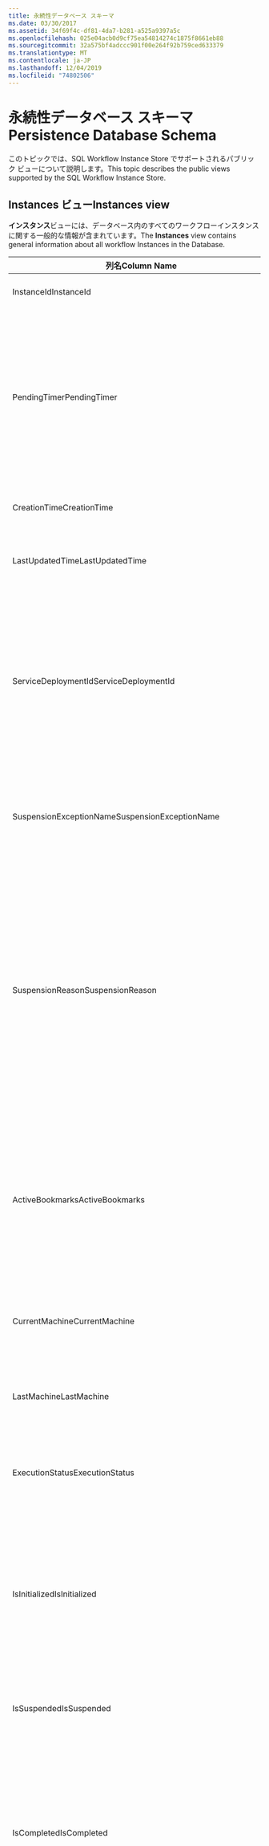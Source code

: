 ```yaml
---
title: 永続性データベース スキーマ
ms.date: 03/30/2017
ms.assetid: 34f69f4c-df81-4da7-b281-a525a9397a5c
ms.openlocfilehash: 025e04acb0d9cf75ea54814274c1875f8661eb88
ms.sourcegitcommit: 32a575bf4adccc901f00e264f92b759ced633379
ms.translationtype: MT
ms.contentlocale: ja-JP
ms.lasthandoff: 12/04/2019
ms.locfileid: "74802506"
---
```

# <a name="persistence-database-schema"></a><span data-ttu-id="b68cd-102">永続性データベース スキーマ</span><span class="sxs-lookup"><span data-stu-id="b68cd-102">Persistence Database Schema</span></span>
<span data-ttu-id="b68cd-103">このトピックでは、SQL Workflow Instance Store でサポートされるパブリック ビューについて説明します。</span><span class="sxs-lookup"><span data-stu-id="b68cd-103">This topic describes the public views supported by the SQL Workflow Instance Store.</span></span>  
  
## <a name="instances-view"></a><span data-ttu-id="b68cd-104">Instances ビュー</span><span class="sxs-lookup"><span data-stu-id="b68cd-104">Instances view</span></span>  
 <span data-ttu-id="b68cd-105">**インスタンス**ビューには、データベース内のすべてのワークフローインスタンスに関する一般的な情報が含まれています。</span><span class="sxs-lookup"><span data-stu-id="b68cd-105">The **Instances** view contains general information about all workflow Instances in the Database.</span></span>  
  
|<span data-ttu-id="b68cd-106">列名</span><span class="sxs-lookup"><span data-stu-id="b68cd-106">Column Name</span></span>|<span data-ttu-id="b68cd-107">列の型</span><span class="sxs-lookup"><span data-stu-id="b68cd-107">Column Type</span></span>|<span data-ttu-id="b68cd-108">説明</span><span class="sxs-lookup"><span data-stu-id="b68cd-108">Description</span></span>|  
|-----------------|-----------------|-----------------|  
|<span data-ttu-id="b68cd-109">InstanceId</span><span class="sxs-lookup"><span data-stu-id="b68cd-109">InstanceId</span></span>|<span data-ttu-id="b68cd-110">UniqueIdentifier</span><span class="sxs-lookup"><span data-stu-id="b68cd-110">UniqueIdentifier</span></span>|<span data-ttu-id="b68cd-111">ワークフロー インスタンスの ID。</span><span class="sxs-lookup"><span data-stu-id="b68cd-111">The ID of a workflow instance.</span></span>|  
|<span data-ttu-id="b68cd-112">PendingTimer</span><span class="sxs-lookup"><span data-stu-id="b68cd-112">PendingTimer</span></span>|<span data-ttu-id="b68cd-113">DateTime</span><span class="sxs-lookup"><span data-stu-id="b68cd-113">DateTime</span></span>|<span data-ttu-id="b68cd-114">ワークフローが Delay アクティビティでブロックされていて、タイマーが時間切れになってから再開されることを示します。</span><span class="sxs-lookup"><span data-stu-id="b68cd-114">Indicates that the workflow is blocked on a Delay activity and will be resumed after the timer expires.</span></span> <span data-ttu-id="b68cd-115">タイマーが時間切れになるまで待機するようにワークフローがブロックされていない場合は null になります。</span><span class="sxs-lookup"><span data-stu-id="b68cd-115">This value can be null if the workflow is not blocked waiting on a timer to expire.</span></span>|  
|<span data-ttu-id="b68cd-116">CreationTime</span><span class="sxs-lookup"><span data-stu-id="b68cd-116">CreationTime</span></span>|<span data-ttu-id="b68cd-117">DateTime</span><span class="sxs-lookup"><span data-stu-id="b68cd-117">DateTime</span></span>|<span data-ttu-id="b68cd-118">ワークフローが作成された日時を示します。</span><span class="sxs-lookup"><span data-stu-id="b68cd-118">Indicates when the workflow was created.</span></span>|  
|<span data-ttu-id="b68cd-119">LastUpdatedTime</span><span class="sxs-lookup"><span data-stu-id="b68cd-119">LastUpdatedTime</span></span>|<span data-ttu-id="b68cd-120">DateTime</span><span class="sxs-lookup"><span data-stu-id="b68cd-120">DateTime</span></span>|<span data-ttu-id="b68cd-121">ワークフローがデータベースに最後に永続化された日時を示します。</span><span class="sxs-lookup"><span data-stu-id="b68cd-121">Indicates the last time that the workflow was persisted to the database.</span></span>|  
|<span data-ttu-id="b68cd-122">ServiceDeploymentId</span><span class="sxs-lookup"><span data-stu-id="b68cd-122">ServiceDeploymentId</span></span>|<span data-ttu-id="b68cd-123">BigInt</span><span class="sxs-lookup"><span data-stu-id="b68cd-123">BigInt</span></span>|<span data-ttu-id="b68cd-124">[ServiceDeployments] ビューに対する外部キーとして機能します。</span><span class="sxs-lookup"><span data-stu-id="b68cd-124">Acts as a foreign key to the [ServiceDeployments] view.</span></span> <span data-ttu-id="b68cd-125">現在のワークフロー インスタンスが Web ホスト型サービスのインスタンスの場合、この列に値が設定されます。それ以外の場合は NULL に設定されます。</span><span class="sxs-lookup"><span data-stu-id="b68cd-125">If the current workflow instance is an instance of a web-hosted service, then this column has a value, otherwise it is set to NULL.</span></span>|  
|<span data-ttu-id="b68cd-126">SuspensionExceptionName</span><span class="sxs-lookup"><span data-stu-id="b68cd-126">SuspensionExceptionName</span></span>|<span data-ttu-id="b68cd-127">Nvarchar(450)</span><span class="sxs-lookup"><span data-stu-id="b68cd-127">Nvarchar(450)</span></span>|<span data-ttu-id="b68cd-128">ワークフローの中断の原因となった例外の種類 (InvalidOperationException など) を示します。</span><span class="sxs-lookup"><span data-stu-id="b68cd-128">Indicates the type of exception (e.g. InvalidOperationException) that caused the workflow to suspend.</span></span>|  
|<span data-ttu-id="b68cd-129">SuspensionReason</span><span class="sxs-lookup"><span data-stu-id="b68cd-129">SuspensionReason</span></span>|<span data-ttu-id="b68cd-130">Nvarchar(max)</span><span class="sxs-lookup"><span data-stu-id="b68cd-130">Nvarchar(max)</span></span>|<span data-ttu-id="b68cd-131">ワークフロー インスタンスが中断された理由を示します。</span><span class="sxs-lookup"><span data-stu-id="b68cd-131">Indicates why the Workflow Instance was suspended.</span></span> <span data-ttu-id="b68cd-132">例外が原因でインスタンスが中断された場合は、例外に関連付けられているメッセージが格納されます。</span><span class="sxs-lookup"><span data-stu-id="b68cd-132">If an exception caused the instance to suspend, then this column contains the message associated with the exception.</span></span><br /><br /> <span data-ttu-id="b68cd-133">手動でインスタンスが中断された場合は、ユーザーが指定したインスタンスの中断理由が格納されます。</span><span class="sxs-lookup"><span data-stu-id="b68cd-133">If the instance was manually suspended, then this column contains the user-specified reason for suspending the instance.</span></span>|  
|<span data-ttu-id="b68cd-134">ActiveBookmarks</span><span class="sxs-lookup"><span data-stu-id="b68cd-134">ActiveBookmarks</span></span>|<span data-ttu-id="b68cd-135">Nvarchar(max)</span><span class="sxs-lookup"><span data-stu-id="b68cd-135">Nvarchar(max)</span></span>|<span data-ttu-id="b68cd-136">ワークフロー インスタンスがアイドル状態の場合、このプロパティはインスタンスがブロックされているブックマークを示します。</span><span class="sxs-lookup"><span data-stu-id="b68cd-136">If the workflow Instance is Idle, this property indicates what bookmarks the instance is blocked on.</span></span> <span data-ttu-id="b68cd-137">インスタンスがアイドル状態でない場合は、この列は NULL になります。</span><span class="sxs-lookup"><span data-stu-id="b68cd-137">If the Instance is not idle, then this column is NULL.</span></span>|  
|<span data-ttu-id="b68cd-138">CurrentMachine</span><span class="sxs-lookup"><span data-stu-id="b68cd-138">CurrentMachine</span></span>|<span data-ttu-id="b68cd-139">Nvarchar(128)</span><span class="sxs-lookup"><span data-stu-id="b68cd-139">Nvarchar(128)</span></span>|<span data-ttu-id="b68cd-140">ワークフロー インスタンスを現在メモリに読み込んでいるコンピューターの名前を示します。</span><span class="sxs-lookup"><span data-stu-id="b68cd-140">Indicates the name of the computer currently has the workflow Instance loaded in memory.</span></span>|  
|<span data-ttu-id="b68cd-141">LastMachine</span><span class="sxs-lookup"><span data-stu-id="b68cd-141">LastMachine</span></span>|<span data-ttu-id="b68cd-142">Nvarchar(450)</span><span class="sxs-lookup"><span data-stu-id="b68cd-142">Nvarchar(450)</span></span>|<span data-ttu-id="b68cd-143">ワークフロー インスタンスを最後に読み込んだコンピューターを示します。</span><span class="sxs-lookup"><span data-stu-id="b68cd-143">Indicates the last computer that loaded the workflow instance.</span></span>|  
|<span data-ttu-id="b68cd-144">ExecutionStatus</span><span class="sxs-lookup"><span data-stu-id="b68cd-144">ExecutionStatus</span></span>|<span data-ttu-id="b68cd-145">Nvarchar(450)</span><span class="sxs-lookup"><span data-stu-id="b68cd-145">Nvarchar(450)</span></span>|<span data-ttu-id="b68cd-146">ワークフローの現在の実行状態を示します。</span><span class="sxs-lookup"><span data-stu-id="b68cd-146">Indicates the current execution state of the Workflow.</span></span> <span data-ttu-id="b68cd-147">**実行**、**アイドル**、**終了**などの状態があります。</span><span class="sxs-lookup"><span data-stu-id="b68cd-147">Possible states include **Executing**, **Idle**, **Closed**.</span></span>|  
|<span data-ttu-id="b68cd-148">IsInitialized</span><span class="sxs-lookup"><span data-stu-id="b68cd-148">IsInitialized</span></span>|<span data-ttu-id="b68cd-149">ビット</span><span class="sxs-lookup"><span data-stu-id="b68cd-149">Bit</span></span>|<span data-ttu-id="b68cd-150">ワークフロー インスタンスが初期化されているかどうかを示します。</span><span class="sxs-lookup"><span data-stu-id="b68cd-150">Indicates whether the workflow instance has been initialized.</span></span> <span data-ttu-id="b68cd-151">初期化されたワークフロー インスタンスとは、少なくとも 1 回は永続化されているワークフロー インスタンスのことです。</span><span class="sxs-lookup"><span data-stu-id="b68cd-151">An initialized workflow instance is a workflow instance that has been persisted at least once.</span></span>|  
|<span data-ttu-id="b68cd-152">IsSuspended</span><span class="sxs-lookup"><span data-stu-id="b68cd-152">IsSuspended</span></span>|<span data-ttu-id="b68cd-153">ビット</span><span class="sxs-lookup"><span data-stu-id="b68cd-153">Bit</span></span>|<span data-ttu-id="b68cd-154">ワークフロー インスタンスが中断されているかどうかを示します。</span><span class="sxs-lookup"><span data-stu-id="b68cd-154">Indicates whether the workflow instance has been suspended.</span></span>|  
|<span data-ttu-id="b68cd-155">IsCompleted</span><span class="sxs-lookup"><span data-stu-id="b68cd-155">IsCompleted</span></span>|<span data-ttu-id="b68cd-156">ビット</span><span class="sxs-lookup"><span data-stu-id="b68cd-156">Bit</span></span>|<span data-ttu-id="b68cd-157">ワークフロー インスタンスの実行が完了しているかどうかを示します。</span><span class="sxs-lookup"><span data-stu-id="b68cd-157">Indicates whether the Workflow Instance has finished executing.</span></span> <span data-ttu-id="b68cd-158">**注:** Iif **InstanceCompletionAction**プロパティが**DeleteAll**に設定されている場合、インスタンスは完了時にビューから削除されます。</span><span class="sxs-lookup"><span data-stu-id="b68cd-158">**Note:**  Iif the **InstanceCompletionAction** property is set to **DeleteAll**, the instances are removed from the view upon completion.</span></span>|  
|<span data-ttu-id="b68cd-159">EncodingOption</span><span class="sxs-lookup"><span data-stu-id="b68cd-159">EncodingOption</span></span>|<span data-ttu-id="b68cd-160">TinyInt</span><span class="sxs-lookup"><span data-stu-id="b68cd-160">TinyInt</span></span>|<span data-ttu-id="b68cd-161">データ プロパティのシリアル化に使用されるエンコーディングを示します。</span><span class="sxs-lookup"><span data-stu-id="b68cd-161">Describes the encoding used to serialize the data properties.</span></span><br /><br /> <span data-ttu-id="b68cd-162">-0: エンコードなし</span><span class="sxs-lookup"><span data-stu-id="b68cd-162">-   0 – No encoding</span></span><br /><span data-ttu-id="b68cd-163">-1 – GzipStream</span><span class="sxs-lookup"><span data-stu-id="b68cd-163">-   1 – GzipStream</span></span>|  
|<span data-ttu-id="b68cd-164">ReadWritePrimitiveDataProperties</span><span class="sxs-lookup"><span data-stu-id="b68cd-164">ReadWritePrimitiveDataProperties</span></span>|<span data-ttu-id="b68cd-165">Varbinary(max)</span><span class="sxs-lookup"><span data-stu-id="b68cd-165">Varbinary(max)</span></span>|<span data-ttu-id="b68cd-166">インスタンスが読み込まれるときにワークフロー ランタイムに戻される、シリアル化されたインスタンスのデータ プロパティが格納されます。</span><span class="sxs-lookup"><span data-stu-id="b68cd-166">Contains serialized instance data properties that will be provided back to the workflow Runtime when the instance is loaded.</span></span><br /><br /> <span data-ttu-id="b68cd-167">プリミティブ型の各プロパティはネイティブな CLR 型です。つまり、BLOB を逆シリアル化するときに特別なアセンブリは必要ありません。</span><span class="sxs-lookup"><span data-stu-id="b68cd-167">Each primitive property is a native CLR type, which means that no special assemblies are needed to deserialize the blob.</span></span>|  
|<span data-ttu-id="b68cd-168">WriteOnlyPrimitiveDataProperties</span><span class="sxs-lookup"><span data-stu-id="b68cd-168">WriteOnlyPrimitiveDataProperties</span></span>|<span data-ttu-id="b68cd-169">Varbinary(max)</span><span class="sxs-lookup"><span data-stu-id="b68cd-169">Varbinary(max)</span></span>|<span data-ttu-id="b68cd-170">インスタンスが読み込まれるときにワークフロー ランタイムに戻されない、シリアル化されたインスタンスのデータ プロパティが格納されます。</span><span class="sxs-lookup"><span data-stu-id="b68cd-170">Contains serialized instance data properties that are not provided back to the workflow runtime when the instance is loaded.</span></span><br /><br /> <span data-ttu-id="b68cd-171">プリミティブ型の各プロパティはネイティブな CLR 型です。つまり、BLOB を逆シリアル化するときに特別なアセンブリは必要ありません。</span><span class="sxs-lookup"><span data-stu-id="b68cd-171">Each primitive property is a native CLR type, which means that no special assemblies are needed to deserialize the blob.</span></span>|  
|<span data-ttu-id="b68cd-172">ReadWriteComplexDataProperties</span><span class="sxs-lookup"><span data-stu-id="b68cd-172">ReadWriteComplexDataProperties</span></span>|<span data-ttu-id="b68cd-173">Varbinary(max)</span><span class="sxs-lookup"><span data-stu-id="b68cd-173">Varbinary(max)</span></span>|<span data-ttu-id="b68cd-174">インスタンスが読み込まれるときにワークフロー ランタイムに戻される、シリアル化されたインスタンスのデータ プロパティが格納されます。</span><span class="sxs-lookup"><span data-stu-id="b68cd-174">Contains serialized instance data properties that will be provided back to the workflow runtime when the instance is loaded.</span></span><br /><br /> <span data-ttu-id="b68cd-175">デシリアライザーで、この BLOB に格納されているすべてのオブジェクト型を認識している必要があります。</span><span class="sxs-lookup"><span data-stu-id="b68cd-175">A deserializer would require knowledge of all object types stored in this blob.</span></span>|  
|<span data-ttu-id="b68cd-176">WriteOnlyComplexDataProperties</span><span class="sxs-lookup"><span data-stu-id="b68cd-176">WriteOnlyComplexDataProperties</span></span>|<span data-ttu-id="b68cd-177">Varbinary(max)</span><span class="sxs-lookup"><span data-stu-id="b68cd-177">Varbinary(max)</span></span>|<span data-ttu-id="b68cd-178">インスタンスが読み込まれるときにワークフロー ランタイムに戻されない、シリアル化されたインスタンスのデータ プロパティが格納されます。</span><span class="sxs-lookup"><span data-stu-id="b68cd-178">Contains serialized instance data properties that are not provided back to the workflow runtime when the instance is loaded.</span></span><br /><br /> <span data-ttu-id="b68cd-179">デシリアライザーで、この BLOB に格納されているすべてのオブジェクト型を認識している必要があります。</span><span class="sxs-lookup"><span data-stu-id="b68cd-179">A deserializer would require knowledge of all object types stored in this blob.</span></span>|  
|<span data-ttu-id="b68cd-180">IdentityName</span><span class="sxs-lookup"><span data-stu-id="b68cd-180">IdentityName</span></span>|<span data-ttu-id="b68cd-181">Nvarchar(max)</span><span class="sxs-lookup"><span data-stu-id="b68cd-181">Nvarchar(max)</span></span>|<span data-ttu-id="b68cd-182">ワークフロー定義の名前。</span><span class="sxs-lookup"><span data-stu-id="b68cd-182">The name of the workflow definition.</span></span>|  
|<span data-ttu-id="b68cd-183">IdentityPackage</span><span class="sxs-lookup"><span data-stu-id="b68cd-183">IdentityPackage</span></span>|<span data-ttu-id="b68cd-184">Nvarchar(max)</span><span class="sxs-lookup"><span data-stu-id="b68cd-184">Nvarchar(max)</span></span>|<span data-ttu-id="b68cd-185">ワークフローが作成されたときに指定されたパッケージの情報 (アセンブリ名など)。</span><span class="sxs-lookup"><span data-stu-id="b68cd-185">The package information given when the workflow was created (such as the assembly name).</span></span>|  
|<span data-ttu-id="b68cd-186">Build</span><span class="sxs-lookup"><span data-stu-id="b68cd-186">Build</span></span>|<span data-ttu-id="b68cd-187">BigInt</span><span class="sxs-lookup"><span data-stu-id="b68cd-187">BigInt</span></span>|<span data-ttu-id="b68cd-188">ワークフロー バージョンのビルド番号。</span><span class="sxs-lookup"><span data-stu-id="b68cd-188">The build number of the workflow version.</span></span>|  
|<span data-ttu-id="b68cd-189">Major</span><span class="sxs-lookup"><span data-stu-id="b68cd-189">Major</span></span>|<span data-ttu-id="b68cd-190">BigInt</span><span class="sxs-lookup"><span data-stu-id="b68cd-190">BigInt</span></span>|<span data-ttu-id="b68cd-191">ワークフロー バージョンのメジャー番号。</span><span class="sxs-lookup"><span data-stu-id="b68cd-191">The major number of the workflow version.</span></span>|  
|<span data-ttu-id="b68cd-192">マイナー</span><span class="sxs-lookup"><span data-stu-id="b68cd-192">Minor</span></span>|<span data-ttu-id="b68cd-193">BigInt</span><span class="sxs-lookup"><span data-stu-id="b68cd-193">BigInt</span></span>|<span data-ttu-id="b68cd-194">ワークフロー バージョンのマイナー番号。</span><span class="sxs-lookup"><span data-stu-id="b68cd-194">The minor number of the workflow version.</span></span>|  
|<span data-ttu-id="b68cd-195">Revision</span><span class="sxs-lookup"><span data-stu-id="b68cd-195">Revision</span></span>|<span data-ttu-id="b68cd-196">BigInt</span><span class="sxs-lookup"><span data-stu-id="b68cd-196">BigInt</span></span>|<span data-ttu-id="b68cd-197">ワークフロー バージョンのリビジョン番号。</span><span class="sxs-lookup"><span data-stu-id="b68cd-197">The revision number of the workflow version.</span></span>|  
  
> [!CAUTION]
> <span data-ttu-id="b68cd-198">**インスタンス**ビューには、Delete トリガーも含まれています。</span><span class="sxs-lookup"><span data-stu-id="b68cd-198">The **Instances** view also contains a Delete trigger.</span></span> <span data-ttu-id="b68cd-199">適切な権限を持つユーザーは、このビューに対して delete ステートメントを実行して、データベースからワークフロー インスタンスを強制的に削除することができます。</span><span class="sxs-lookup"><span data-stu-id="b68cd-199">Users with the appropriate permissions can execute delete statements against this view that will forcefully remove workflow Instances from the Database.</span></span> <span data-ttu-id="b68cd-200">ただし、ワークフロー ランタイムからインスタンスを削除すると意図しない結果を引き起こすことがあるため、ビューから直接削除する方法は最後の手段としてのみ使用することをお勧めします。</span><span class="sxs-lookup"><span data-stu-id="b68cd-200">We recommend deleting directly from the view only as a last resort because deleting an instance from underneath the workflow runtime could result in unintended consequences.</span></span> <span data-ttu-id="b68cd-201">代わりに、ワークフロー インスタンス管理エンドポイントを使用して、ワークフロー ランタイムでインスタンスを終了するようにしてください。</span><span class="sxs-lookup"><span data-stu-id="b68cd-201">Instead, use the Workflow Instance Management Endpoint to have the workflow runtime terminate the instance.</span></span> <span data-ttu-id="b68cd-202">ビューから多数のインスタンスを削除する場合は、それらのインスタンスで稼動しているアクティブなランタイムがないことを確認してください。</span><span class="sxs-lookup"><span data-stu-id="b68cd-202">If you want to delete a large number of Instances from the view, make sure there are no active runtimes that could be operating on these instances.</span></span>  
  
## <a name="servicedeployments-view"></a><span data-ttu-id="b68cd-203">ServiceDeployments ビュー</span><span class="sxs-lookup"><span data-stu-id="b68cd-203">ServiceDeployments view</span></span>  
 <span data-ttu-id="b68cd-204">**Servicedeployments**ビューには、すべての WEB (IIS/WAS) でホストされるワークフローサービスの展開情報が含まれています。</span><span class="sxs-lookup"><span data-stu-id="b68cd-204">The **ServiceDeployments** view contains deployment information for all Web (IIS/WAS) hosted workflow services.</span></span> <span data-ttu-id="b68cd-205">Web ホストされる各ワークフローインスタンスには、このビューの行を参照する**Servicedeploymentid**が含まれます。</span><span class="sxs-lookup"><span data-stu-id="b68cd-205">Each workflow instance that is Web-hosted will contain a **ServiceDeploymentId** that refers to a row in this view.</span></span>  
  
|<span data-ttu-id="b68cd-206">列名</span><span class="sxs-lookup"><span data-stu-id="b68cd-206">Column Name</span></span>|<span data-ttu-id="b68cd-207">列の型</span><span class="sxs-lookup"><span data-stu-id="b68cd-207">Column Type</span></span>|<span data-ttu-id="b68cd-208">説明</span><span class="sxs-lookup"><span data-stu-id="b68cd-208">Description</span></span>|  
|-----------------|-----------------|-----------------|  
|<span data-ttu-id="b68cd-209">ServiceDeploymentId</span><span class="sxs-lookup"><span data-stu-id="b68cd-209">ServiceDeploymentId</span></span>|<span data-ttu-id="b68cd-210">BigInt</span><span class="sxs-lookup"><span data-stu-id="b68cd-210">BigInt</span></span>|<span data-ttu-id="b68cd-211">このビューの主キー。</span><span class="sxs-lookup"><span data-stu-id="b68cd-211">The primary key for this view.</span></span>|  
|<span data-ttu-id="b68cd-212">SiteName</span><span class="sxs-lookup"><span data-stu-id="b68cd-212">SiteName</span></span>|<span data-ttu-id="b68cd-213">Nvarchar(max)</span><span class="sxs-lookup"><span data-stu-id="b68cd-213">Nvarchar(max)</span></span>|<span data-ttu-id="b68cd-214">ワークフローサービス (**既定の Web サイト**など) を含むサイトの名前を表します。</span><span class="sxs-lookup"><span data-stu-id="b68cd-214">Represents the name of the site that contains the workflow service (e.g. **Default Web Site**).</span></span>|  
|<span data-ttu-id="b68cd-215">RelativeServicePath</span><span class="sxs-lookup"><span data-stu-id="b68cd-215">RelativeServicePath</span></span>|<span data-ttu-id="b68cd-216">Nvarchar(max)</span><span class="sxs-lookup"><span data-stu-id="b68cd-216">Nvarchar(max)</span></span>|<span data-ttu-id="b68cd-217">ワークフロー サービスの仮想パスを、サイトを基準とした相対パスで表します</span><span class="sxs-lookup"><span data-stu-id="b68cd-217">Represents the virtual path relative to the site that points to the workflow service.</span></span> <span data-ttu-id="b68cd-218">など. **/app1/PurchaseOrderService.svc**)。</span><span class="sxs-lookup"><span data-stu-id="b68cd-218">(e.g.  **/app1/PurchaseOrderService.svc**).</span></span>|  
|<span data-ttu-id="b68cd-219">RelativeApplicationPath</span><span class="sxs-lookup"><span data-stu-id="b68cd-219">RelativeApplicationPath</span></span>|<span data-ttu-id="b68cd-220">Nvarchar(max)</span><span class="sxs-lookup"><span data-stu-id="b68cd-220">Nvarchar(max)</span></span>|<span data-ttu-id="b68cd-221">ワークフロー サービスを含むアプリケーションの仮想パスを、サイトを基準とした相対パスで表します</span><span class="sxs-lookup"><span data-stu-id="b68cd-221">Represents the virtual path relative to the site that points to an application that contains the workflow service.</span></span> <span data-ttu-id="b68cd-222">(例: **/app1**)。</span><span class="sxs-lookup"><span data-stu-id="b68cd-222">(e.g. **/app1**).</span></span>|  
|<span data-ttu-id="b68cd-223">ServiceName</span><span class="sxs-lookup"><span data-stu-id="b68cd-223">ServiceName</span></span>|<span data-ttu-id="b68cd-224">Nvarchar(max)</span><span class="sxs-lookup"><span data-stu-id="b68cd-224">Nvarchar(max)</span></span>|<span data-ttu-id="b68cd-225">ワークフロー サービスの名前を表します</span><span class="sxs-lookup"><span data-stu-id="b68cd-225">Represents the name of the workflow Service.</span></span> <span data-ttu-id="b68cd-226">(例: **PurchaseOrderService**)。</span><span class="sxs-lookup"><span data-stu-id="b68cd-226">(e.g. **PurchaseOrderService**).</span></span>|  
|<span data-ttu-id="b68cd-227">ServiceNamespace</span><span class="sxs-lookup"><span data-stu-id="b68cd-227">ServiceNamespace</span></span>|<span data-ttu-id="b68cd-228">Nvarchar(max)</span><span class="sxs-lookup"><span data-stu-id="b68cd-228">Nvarchar(max)</span></span>|<span data-ttu-id="b68cd-229">ワークフロー サービスの名前空間を表します</span><span class="sxs-lookup"><span data-stu-id="b68cd-229">Represents the namespace of the workflow Service.</span></span> <span data-ttu-id="b68cd-230">(例: **MyCompany**)。</span><span class="sxs-lookup"><span data-stu-id="b68cd-230">(e.g. **MyCompany**).</span></span>|  
  
 <span data-ttu-id="b68cd-231">ServiceDeployments ビューには、Delete トリガーも含まれています。</span><span class="sxs-lookup"><span data-stu-id="b68cd-231">The ServiceDeployments View also contains a Delete trigger.</span></span> <span data-ttu-id="b68cd-232">適切な権限を持つユーザーは、このビューに対して delete ステートメントを実行して、データベースから ServiceDeployment のエントリを削除することができます。</span><span class="sxs-lookup"><span data-stu-id="b68cd-232">Users with the appropriate permissions can execute delete statements against this view to remove ServiceDeployment entries from the Database.</span></span> <span data-ttu-id="b68cd-233">次の点に注意してください。</span><span class="sxs-lookup"><span data-stu-id="b68cd-233">Note that:</span></span>  
  
1. <span data-ttu-id="b68cd-234">このビューからエントリを削除するときは、実行前にデータベース全体をロックしなければならないため、この操作は高コストです。</span><span class="sxs-lookup"><span data-stu-id="b68cd-234">Deleting entries from this view is costly since the entire Database must be locked prior to performing this operation.</span></span> <span data-ttu-id="b68cd-235">これは、存在しない ServiceDeployment のエントリをワークフロー インスタンスが参照しないようにするために必要です。</span><span class="sxs-lookup"><span data-stu-id="b68cd-235">This is necessary to avoid the scenario where a workflow Instance could refer to a non-existent ServiceDeployment entry.</span></span> <span data-ttu-id="b68cd-236">このビューからの削除は、ダウンタイムか保守時間帯のみに行うようにしてください。</span><span class="sxs-lookup"><span data-stu-id="b68cd-236">Delete from this view only during down times / maintenance windows.</span></span>  
  
2. <span data-ttu-id="b68cd-237">**インスタンス**ビューのエントリによって参照されている servicedeployment 行を削除しようとすると、操作は実行されません。</span><span class="sxs-lookup"><span data-stu-id="b68cd-237">Any attempt to delete a ServiceDeployment row which is referenced to by entries in the **Instances** view will result in a no-op.</span></span> <span data-ttu-id="b68cd-238">削除できるのは、参照がない ServiceDeployment 行だけです。</span><span class="sxs-lookup"><span data-stu-id="b68cd-238">You can only delete ServiceDeployment rows with zero references.</span></span>  
  
## <a name="instancepromotedproperties-view"></a><span data-ttu-id="b68cd-239">InstancePromotedProperties ビュー</span><span class="sxs-lookup"><span data-stu-id="b68cd-239">InstancePromotedProperties view</span></span>  
 <span data-ttu-id="b68cd-240">**InstancePromotedProperties**ビューには、ユーザーによって指定されたすべての昇格させたプロパティの情報が含まれています。</span><span class="sxs-lookup"><span data-stu-id="b68cd-240">The **InstancePromotedProperties** view contains information for all the promoted properties that are specified by the user.</span></span> <span data-ttu-id="b68cd-241">昇格されたプロパティはファーストクラスのプロパティとして機能します。ユーザーは、このプロパティをクエリで使用してインスタンスを取得できます。</span><span class="sxs-lookup"><span data-stu-id="b68cd-241">A promoted property functions as a first-class property, which a user can use in queries to retrieve instances.</span></span>  <span data-ttu-id="b68cd-242">たとえば、注文のコストを常に**Value1**列に格納する PurchaseOrder 昇格をユーザーが追加できます。</span><span class="sxs-lookup"><span data-stu-id="b68cd-242">For example, a user could add a PurchaseOrder promotion which always stores the cost of an order in the **Value1** column.</span></span> <span data-ttu-id="b68cd-243">これにより、コストが特定の値を超えるすべての購買発注書を照会することができます。</span><span class="sxs-lookup"><span data-stu-id="b68cd-243">This would enable a user to query for all purchase orders whose cost exceeds a certain value.</span></span>  
  
|<span data-ttu-id="b68cd-244">列の型</span><span class="sxs-lookup"><span data-stu-id="b68cd-244">Column Type</span></span>|<span data-ttu-id="b68cd-245">列の型</span><span class="sxs-lookup"><span data-stu-id="b68cd-245">Column Type</span></span>|<span data-ttu-id="b68cd-246">説明</span><span class="sxs-lookup"><span data-stu-id="b68cd-246">Description</span></span>|  
|-|-|-|  
|<span data-ttu-id="b68cd-247">InstanceId</span><span class="sxs-lookup"><span data-stu-id="b68cd-247">InstanceId</span></span>|<span data-ttu-id="b68cd-248">UniqueIdentifier</span><span class="sxs-lookup"><span data-stu-id="b68cd-248">UniqueIdentifier</span></span>|<span data-ttu-id="b68cd-249">ワークフロー インスタンスの ID。</span><span class="sxs-lookup"><span data-stu-id="b68cd-249">The ID of the Workflow Instance</span></span>|  
|<span data-ttu-id="b68cd-250">EncodingOption</span><span class="sxs-lookup"><span data-stu-id="b68cd-250">EncodingOption</span></span>|<span data-ttu-id="b68cd-251">TinyInt</span><span class="sxs-lookup"><span data-stu-id="b68cd-251">TinyInt</span></span>|<span data-ttu-id="b68cd-252">昇格されたバイナリ プロパティのシリアル化に使用されるエンコーディングを示します。</span><span class="sxs-lookup"><span data-stu-id="b68cd-252">Describes the encoding used to serialize the promoted binary properties.</span></span><br /><br /> <span data-ttu-id="b68cd-253">-0: エンコードなし</span><span class="sxs-lookup"><span data-stu-id="b68cd-253">-   0 – No encoding</span></span><br /><span data-ttu-id="b68cd-254">-1 – GZipStream</span><span class="sxs-lookup"><span data-stu-id="b68cd-254">-   1 – GZipStream</span></span>|  
|<span data-ttu-id="b68cd-255">PromotionName</span><span class="sxs-lookup"><span data-stu-id="b68cd-255">PromotionName</span></span>|<span data-ttu-id="b68cd-256">Nvarchar(400)</span><span class="sxs-lookup"><span data-stu-id="b68cd-256">Nvarchar(400)</span></span>|<span data-ttu-id="b68cd-257">このインスタンスに関連付けられた昇格の名前。</span><span class="sxs-lookup"><span data-stu-id="b68cd-257">The name of the Promotion associated with this instance.</span></span> <span data-ttu-id="b68cd-258">PromotionName は、この行の汎用的な列にコンテキストを追加するために必要です。</span><span class="sxs-lookup"><span data-stu-id="b68cd-258">The PromotionName is needed to add context to the generic columns in this row.</span></span><br /><br /> <span data-ttu-id="b68cd-259">たとえば、PromotionName が PurchaseOrder の場合、Value1 に注文のコスト、Value2 に注文を行った顧客の名前、Value 3 に顧客の住所のように格納されることを示します。</span><span class="sxs-lookup"><span data-stu-id="b68cd-259">For example, a PromotionName of PurchaseOrder could indicate that Value1 contains the cost of the order, Value2 contains the name of the customer who placed the order, Value 3 contains the address of the customer, and so on.</span></span>|  
|<span data-ttu-id="b68cd-260">Value[1-32]</span><span class="sxs-lookup"><span data-stu-id="b68cd-260">Value[1-32]</span></span>|<span data-ttu-id="b68cd-261">SqlVariant</span><span class="sxs-lookup"><span data-stu-id="b68cd-261">SqlVariant</span></span>|<span data-ttu-id="b68cd-262">Value[1-32] には、SqlVariant 列に格納できる値が格納されます。</span><span class="sxs-lookup"><span data-stu-id="b68cd-262">Value[1-32] contains values that can be stored in a SqlVariant column.</span></span> <span data-ttu-id="b68cd-263">1 つの昇格に 32 を超える SqlVariant を格納することはできません。</span><span class="sxs-lookup"><span data-stu-id="b68cd-263">A single promotion cannot contain more than 32 SqlVariants.</span></span>|  
|<span data-ttu-id="b68cd-264">Value[33-64]</span><span class="sxs-lookup"><span data-stu-id="b68cd-264">Value[33-64]</span></span>|<span data-ttu-id="b68cd-265">Varbinary(max)</span><span class="sxs-lookup"><span data-stu-id="b68cd-265">Varbinary(max)</span></span>|<span data-ttu-id="b68cd-266">Value[33-64] には、シリアル化された値が格納されます。たとえば、Value33 に購入品目の JPEG を格納することができます。</span><span class="sxs-lookup"><span data-stu-id="b68cd-266">Value[33-64] contains serialized values.For instance, Value33 could contain a JPEG of an item being purchased.</span></span> <span data-ttu-id="b68cd-267">1 つの昇格に 32 を超えるバイナリ プロパティを格納することはできません。</span><span class="sxs-lookup"><span data-stu-id="b68cd-267">A single promotion cannot contain more than 32 binary properties</span></span>|  
  
 <span data-ttu-id="b68cd-268">InstancePromotedProperties ビューはスキーマ バインドであるため、このビューに対するクエリを最適化するために、1 つまたは複数の列にインデックスを追加することができます。</span><span class="sxs-lookup"><span data-stu-id="b68cd-268">The InstancePromotedProperties view is schema bound, which means that users can add indices on one or more columns in order to optimize queries against this view.</span></span>  
  
> [!NOTE]
> <span data-ttu-id="b68cd-269">インデックス付きビューを使用する場合、必要なストレージが多くなり、処理のオーバーヘッドが増加します。</span><span class="sxs-lookup"><span data-stu-id="b68cd-269">An indexed view requires more storage and adds additional processing overhead.</span></span> <span data-ttu-id="b68cd-270">詳細については、 [SQL Server 2008 のインデックス付きビューでのパフォーマンスの向上](https://docs.microsoft.com/previous-versions/sql/sql-server-2008/dd171921(v=sql.100))に関する説明を参照してください。</span><span class="sxs-lookup"><span data-stu-id="b68cd-270">Please refer to [Improving Performance with SQL Server 2008 Indexed Views](https://docs.microsoft.com/previous-versions/sql/sql-server-2008/dd171921(v=sql.100)) for more information.</span></span>
